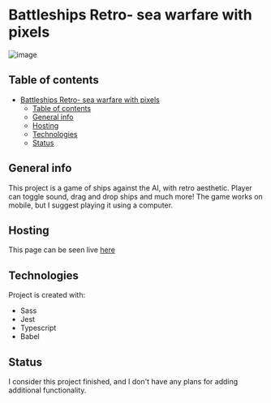 # Battleships Retro- sea warfare with pixels

![image](https://user-images.githubusercontent.com/51713265/119718060-6b894800-be67-11eb-8bee-b1702cc8a36d.png)

## Table of contents

- [Battleships Retro- sea warfare with pixels](#battleships-retro--sea-warfare-with-pixels)
  - [Table of contents](#table-of-contents)
  - [General info](#general-info)
  - [Hosting](#hosting)
  - [Technologies](#technologies)
  - [Status](#status)

## General info

This project is a game of ships against the AI, with retro aesthetic. Player can toggle sound, drag and drop ships and much more! The game works on mobile, but I suggest playing it using a computer.

## Hosting

This page can be seen live [here](https://lets-battle-some-ships.netlify.app/)

## Technologies

Project is created with:

- Sass
- Jest
- Typescript
- Babel

## Status

I consider this project finished, and I don't have any plans for adding additional functionality.
